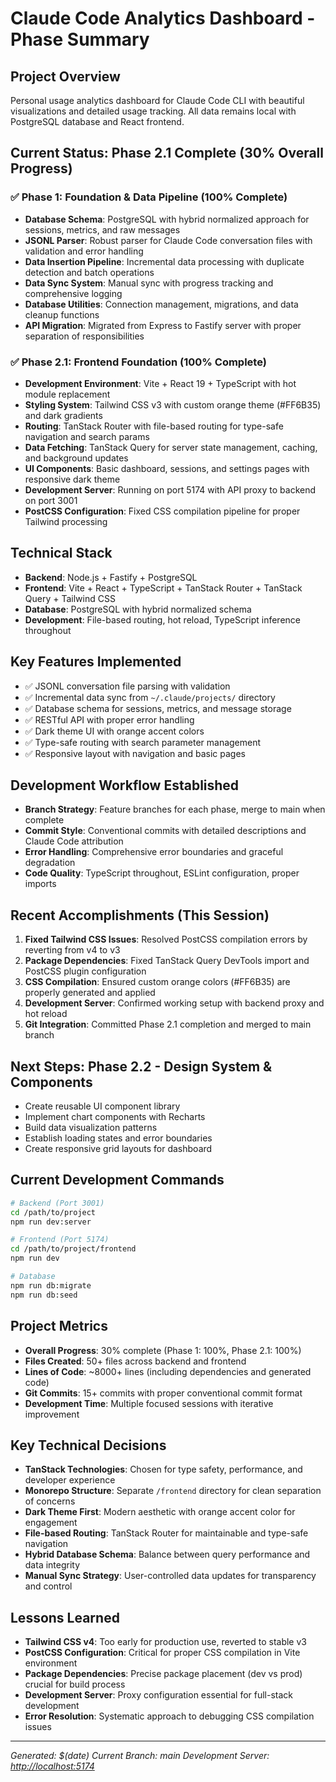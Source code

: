 # Claude Code Analytics Dashboard - Phase Summary

## Project Overview

Personal usage analytics dashboard for Claude Code CLI with beautiful visualizations and detailed usage tracking. All data remains local with PostgreSQL database and React frontend.

## Current Status: Phase 2.1 Complete (30% Overall Progress)

### ✅ Phase 1: Foundation & Data Pipeline (100% Complete)

- **Database Schema**: PostgreSQL with hybrid normalized approach for sessions, metrics, and raw messages
- **JSONL Parser**: Robust parser for Claude Code conversation files with validation and error handling
- **Data Insertion Pipeline**: Incremental data processing with duplicate detection and batch operations
- **Data Sync System**: Manual sync with progress tracking and comprehensive logging
- **Database Utilities**: Connection management, migrations, and data cleanup functions
- **API Migration**: Migrated from Express to Fastify server with proper separation of responsibilities

### ✅ Phase 2.1: Frontend Foundation (100% Complete)

- **Development Environment**: Vite + React 19 + TypeScript with hot module replacement
- **Styling System**: Tailwind CSS v3 with custom orange theme (#FF6B35) and dark gradients
- **Routing**: TanStack Router with file-based routing for type-safe navigation and search params
- **Data Fetching**: TanStack Query for server state management, caching, and background updates
- **UI Components**: Basic dashboard, sessions, and settings pages with responsive dark theme
- **Development Server**: Running on port 5174 with API proxy to backend on port 3001
- **PostCSS Configuration**: Fixed CSS compilation pipeline for proper Tailwind processing

## Technical Stack

- **Backend**: Node.js + Fastify + PostgreSQL
- **Frontend**: Vite + React + TypeScript + TanStack Router + TanStack Query + Tailwind CSS
- **Database**: PostgreSQL with hybrid normalized schema
- **Development**: File-based routing, hot reload, TypeScript inference throughout

## Key Features Implemented

- ✅ JSONL conversation file parsing with validation
- ✅ Incremental data sync from `~/.claude/projects/` directory
- ✅ Database schema for sessions, metrics, and message storage
- ✅ RESTful API with proper error handling
- ✅ Dark theme UI with orange accent colors
- ✅ Type-safe routing with search parameter management
- ✅ Responsive layout with navigation and basic pages

## Development Workflow Established

- **Branch Strategy**: Feature branches for each phase, merge to main when complete
- **Commit Style**: Conventional commits with detailed descriptions and Claude Code attribution
- **Error Handling**: Comprehensive error boundaries and graceful degradation
- **Code Quality**: TypeScript throughout, ESLint configuration, proper imports

## Recent Accomplishments (This Session)

1. **Fixed Tailwind CSS Issues**: Resolved PostCSS compilation errors by reverting from v4 to v3
2. **Package Dependencies**: Fixed TanStack Query DevTools import and PostCSS plugin configuration
3. **CSS Compilation**: Ensured custom orange colors (#FF6B35) are properly generated and applied
4. **Development Server**: Confirmed working setup with backend proxy and hot reload
5. **Git Integration**: Committed Phase 2.1 completion and merged to main branch

## Next Steps: Phase 2.2 - Design System & Components

- Create reusable UI component library
- Implement chart components with Recharts
- Build data visualization patterns
- Establish loading states and error boundaries
- Create responsive grid layouts for dashboard

## Current Development Commands

```bash
# Backend (Port 3001)
cd /path/to/project
npm run dev:server

# Frontend (Port 5174)  
cd /path/to/project/frontend
npm run dev

# Database
npm run db:migrate
npm run db:seed
```

## Project Metrics

- **Overall Progress**: 30% complete (Phase 1: 100%, Phase 2.1: 100%)
- **Files Created**: 50+ files across backend and frontend
- **Lines of Code**: ~8000+ lines (including dependencies and generated code)
- **Git Commits**: 15+ commits with proper conventional commit format
- **Development Time**: Multiple focused sessions with iterative improvement

## Key Technical Decisions

- **TanStack Technologies**: Chosen for type safety, performance, and developer experience
- **Monorepo Structure**: Separate `/frontend` directory for clean separation of concerns  
- **Dark Theme First**: Modern aesthetic with orange accent color for engagement
- **File-based Routing**: TanStack Router for maintainable and type-safe navigation
- **Hybrid Database Schema**: Balance between query performance and data integrity
- **Manual Sync Strategy**: User-controlled data updates for transparency and control

## Lessons Learned

- **Tailwind CSS v4**: Too early for production use, reverted to stable v3
- **PostCSS Configuration**: Critical for proper CSS compilation in Vite environment
- **Package Dependencies**: Precise package placement (dev vs prod) crucial for build process
- **Development Server**: Proxy configuration essential for full-stack development
- **Error Resolution**: Systematic approach to debugging CSS compilation issues

---

*Generated: $(date)*
*Current Branch: main*
*Development Server: <http://localhost:5174>*
